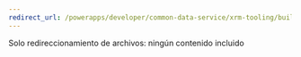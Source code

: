 ```yaml
---
redirect_url: /powerapps/developer/common-data-service/xrm-tooling/build-windows-client-applications-xrm-tools.md
---
```

Solo redireccionamiento de archivos: ningún contenido incluido